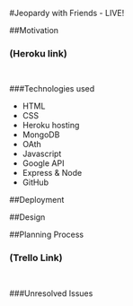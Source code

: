 #Jeopardy with Friends - LIVE!





 
##Motivation




### (Heroku link) 

```


```

###Technologies used
* HTML
* CSS
* Heroku hosting
* MongoDB
* OAth
* Javascript
* Google API
* Express & Node
* GitHub

##Deployment 

 

##Design



##Planning Process


### (Trello Link)


```


```



###Unresolved Issues







